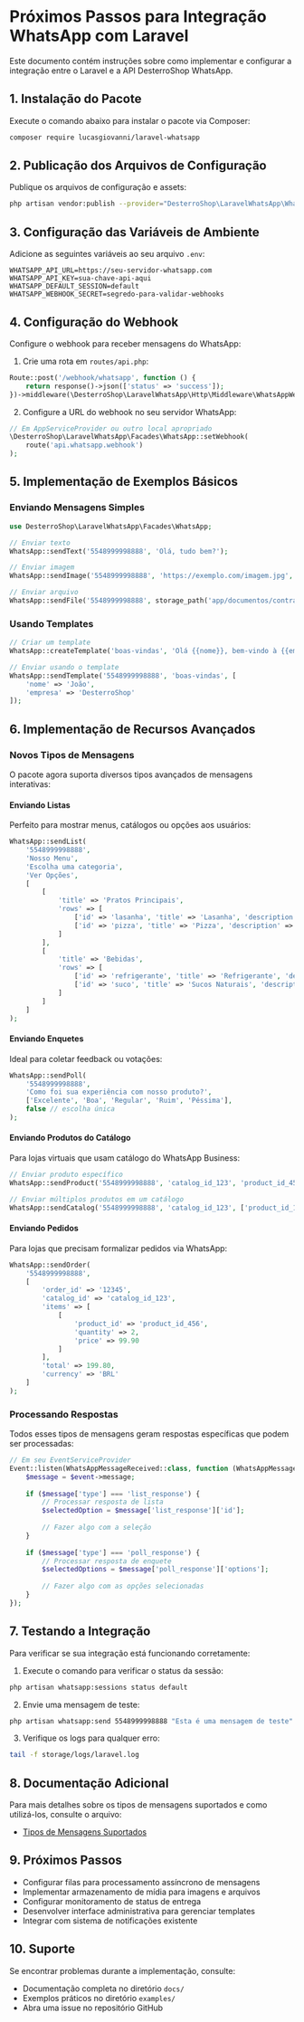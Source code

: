 # Próximos Passos para Integração WhatsApp com Laravel

Este documento contém instruções sobre como implementar e configurar a integração entre o Laravel e a API DesterroShop WhatsApp.

## 1. Instalação do Pacote

Execute o comando abaixo para instalar o pacote via Composer:

```bash
composer require lucasgiovanni/laravel-whatsapp
```

## 2. Publicação dos Arquivos de Configuração

Publique os arquivos de configuração e assets:

```bash
php artisan vendor:publish --provider="DesterroShop\LaravelWhatsApp\WhatsAppServiceProvider"
```

## 3. Configuração das Variáveis de Ambiente

Adicione as seguintes variáveis ao seu arquivo `.env`:

```
WHATSAPP_API_URL=https://seu-servidor-whatsapp.com
WHATSAPP_API_KEY=sua-chave-api-aqui
WHATSAPP_DEFAULT_SESSION=default
WHATSAPP_WEBHOOK_SECRET=segredo-para-validar-webhooks
```

## 4. Configuração do Webhook

Configure o webhook para receber mensagens do WhatsApp:

1. Crie uma rota em `routes/api.php`:

```php
Route::post('/webhook/whatsapp', function () {
    return response()->json(['status' => 'success']);
})->middleware(\DesterroShop\LaravelWhatsApp\Http\Middleware\WhatsAppWebhookMiddleware::class);
```

2. Configure a URL do webhook no seu servidor WhatsApp:

```php
// Em AppServiceProvider ou outro local apropriado
\DesterroShop\LaravelWhatsApp\Facades\WhatsApp::setWebhook(
    route('api.whatsapp.webhook')
);
```

## 5. Implementação de Exemplos Básicos

### Enviando Mensagens Simples

```php
use DesterroShop\LaravelWhatsApp\Facades\WhatsApp;

// Enviar texto
WhatsApp::sendText('5548999998888', 'Olá, tudo bem?');

// Enviar imagem
WhatsApp::sendImage('5548999998888', 'https://exemplo.com/imagem.jpg', 'Legenda da imagem');

// Enviar arquivo
WhatsApp::sendFile('5548999998888', storage_path('app/documentos/contrato.pdf'), 'Contrato.pdf');
```

### Usando Templates

```php
// Criar um template
WhatsApp::createTemplate('boas-vindas', 'Olá {{nome}}, bem-vindo à {{empresa}}!');

// Enviar usando o template
WhatsApp::sendTemplate('5548999998888', 'boas-vindas', [
    'nome' => 'João',
    'empresa' => 'DesterroShop'
]);
```

## 6. Implementação de Recursos Avançados

### Novos Tipos de Mensagens

O pacote agora suporta diversos tipos avançados de mensagens interativas:

#### Enviando Listas

Perfeito para mostrar menus, catálogos ou opções aos usuários:

```php
WhatsApp::sendList(
    '5548999998888',
    'Nosso Menu',
    'Escolha uma categoria',
    'Ver Opções',
    [
        [
            'title' => 'Pratos Principais',
            'rows' => [
                ['id' => 'lasanha', 'title' => 'Lasanha', 'description' => 'R$ 35,90'],
                ['id' => 'pizza', 'title' => 'Pizza', 'description' => 'A partir de R$ 42,90']
            ]
        ],
        [
            'title' => 'Bebidas',
            'rows' => [
                ['id' => 'refrigerante', 'title' => 'Refrigerante', 'description' => 'R$ 8,90'],
                ['id' => 'suco', 'title' => 'Sucos Naturais', 'description' => 'R$ 12,90']
            ]
        ]
    ]
);
```

#### Enviando Enquetes

Ideal para coletar feedback ou votações:

```php
WhatsApp::sendPoll(
    '5548999998888',
    'Como foi sua experiência com nosso produto?',
    ['Excelente', 'Boa', 'Regular', 'Ruim', 'Péssima'],
    false // escolha única
);
```

#### Enviando Produtos do Catálogo

Para lojas virtuais que usam catálogo do WhatsApp Business:

```php
// Enviar produto específico
WhatsApp::sendProduct('5548999998888', 'catalog_id_123', 'product_id_456');

// Enviar múltiplos produtos em um catálogo
WhatsApp::sendCatalog('5548999998888', 'catalog_id_123', ['product_id_123', 'product_id_456']);
```

#### Enviando Pedidos

Para lojas que precisam formalizar pedidos via WhatsApp:

```php
WhatsApp::sendOrder(
    '5548999998888',
    [
        'order_id' => '12345',
        'catalog_id' => 'catalog_id_123',
        'items' => [
            [
                'product_id' => 'product_id_456',
                'quantity' => 2,
                'price' => 99.90
            ]
        ],
        'total' => 199.80,
        'currency' => 'BRL'
    ]
);
```

### Processando Respostas

Todos esses tipos de mensagens geram respostas específicas que podem ser processadas:

```php
// Em seu EventServiceProvider
Event::listen(WhatsAppMessageReceived::class, function (WhatsAppMessageReceived $event) {
    $message = $event->message;
    
    if ($message['type'] === 'list_response') {
        // Processar resposta de lista
        $selectedOption = $message['list_response']['id'];
        
        // Fazer algo com a seleção
    }
    
    if ($message['type'] === 'poll_response') {
        // Processar resposta de enquete
        $selectedOptions = $message['poll_response']['options'];
        
        // Fazer algo com as opções selecionadas
    }
});
```

## 7. Testando a Integração

Para verificar se sua integração está funcionando corretamente:

1. Execute o comando para verificar o status da sessão:

```bash
php artisan whatsapp:sessions status default
```

2. Envie uma mensagem de teste:

```bash
php artisan whatsapp:send 5548999998888 "Esta é uma mensagem de teste"
```

3. Verifique os logs para qualquer erro:

```bash
tail -f storage/logs/laravel.log
```

## 8. Documentação Adicional

Para mais detalhes sobre os tipos de mensagens suportados e como utilizá-los, consulte o arquivo:

- [Tipos de Mensagens Suportados](docs/TIPOS_MENSAGENS.md)

## 9. Próximos Passos

- Configurar filas para processamento assíncrono de mensagens
- Implementar armazenamento de mídia para imagens e arquivos
- Configurar monitoramento de status de entrega
- Desenvolver interface administrativa para gerenciar templates
- Integrar com sistema de notificações existente

## 10. Suporte

Se encontrar problemas durante a implementação, consulte:

- Documentação completa no diretório `docs/`
- Exemplos práticos no diretório `examples/`
- Abra uma issue no repositório GitHub 